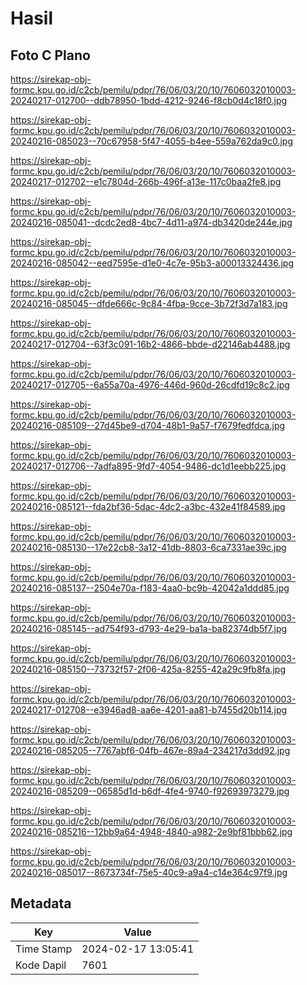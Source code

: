 # Hasil

## Foto C Plano

https://sirekap-obj-formc.kpu.go.id/c2cb/pemilu/pdpr/76/06/03/20/10/7606032010003-20240217-012700--ddb78950-1bdd-4212-9246-f8cb0d4c18f0.jpg

https://sirekap-obj-formc.kpu.go.id/c2cb/pemilu/pdpr/76/06/03/20/10/7606032010003-20240216-085023--70c67958-5f47-4055-b4ee-559a762da9c0.jpg

https://sirekap-obj-formc.kpu.go.id/c2cb/pemilu/pdpr/76/06/03/20/10/7606032010003-20240217-012702--e1c7804d-266b-496f-a13e-117c0baa2fe8.jpg

https://sirekap-obj-formc.kpu.go.id/c2cb/pemilu/pdpr/76/06/03/20/10/7606032010003-20240216-085041--dcdc2ed8-4bc7-4d11-a974-db3420de244e.jpg

https://sirekap-obj-formc.kpu.go.id/c2cb/pemilu/pdpr/76/06/03/20/10/7606032010003-20240216-085042--eed7595e-d1e0-4c7e-95b3-a00013324436.jpg

https://sirekap-obj-formc.kpu.go.id/c2cb/pemilu/pdpr/76/06/03/20/10/7606032010003-20240216-085045--dfde666c-9c84-4fba-9cce-3b72f3d7a183.jpg

https://sirekap-obj-formc.kpu.go.id/c2cb/pemilu/pdpr/76/06/03/20/10/7606032010003-20240217-012704--63f3c091-16b2-4866-bbde-d22146ab4488.jpg

https://sirekap-obj-formc.kpu.go.id/c2cb/pemilu/pdpr/76/06/03/20/10/7606032010003-20240217-012705--6a55a70a-4976-446d-960d-26cdfd19c8c2.jpg

https://sirekap-obj-formc.kpu.go.id/c2cb/pemilu/pdpr/76/06/03/20/10/7606032010003-20240216-085109--27d45be9-d704-48b1-9a57-f7679fedfdca.jpg

https://sirekap-obj-formc.kpu.go.id/c2cb/pemilu/pdpr/76/06/03/20/10/7606032010003-20240217-012706--7adfa895-9fd7-4054-9486-dc1d1eebb225.jpg

https://sirekap-obj-formc.kpu.go.id/c2cb/pemilu/pdpr/76/06/03/20/10/7606032010003-20240216-085121--fda2bf36-5dac-4dc2-a3bc-432e41f84589.jpg

https://sirekap-obj-formc.kpu.go.id/c2cb/pemilu/pdpr/76/06/03/20/10/7606032010003-20240216-085130--17e22cb8-3a12-41db-8803-6ca7331ae39c.jpg

https://sirekap-obj-formc.kpu.go.id/c2cb/pemilu/pdpr/76/06/03/20/10/7606032010003-20240216-085137--2504e70a-f183-4aa0-bc9b-42042a1ddd85.jpg

https://sirekap-obj-formc.kpu.go.id/c2cb/pemilu/pdpr/76/06/03/20/10/7606032010003-20240216-085145--ad754f93-d793-4e29-ba1a-ba82374db5f7.jpg

https://sirekap-obj-formc.kpu.go.id/c2cb/pemilu/pdpr/76/06/03/20/10/7606032010003-20240216-085150--73732f57-2f06-425a-8255-42a29c9fb8fa.jpg

https://sirekap-obj-formc.kpu.go.id/c2cb/pemilu/pdpr/76/06/03/20/10/7606032010003-20240217-012708--e3946ad8-aa6e-4201-aa81-b7455d20b114.jpg

https://sirekap-obj-formc.kpu.go.id/c2cb/pemilu/pdpr/76/06/03/20/10/7606032010003-20240216-085205--7767abf6-04fb-467e-89a4-234217d3dd92.jpg

https://sirekap-obj-formc.kpu.go.id/c2cb/pemilu/pdpr/76/06/03/20/10/7606032010003-20240216-085209--06585d1d-b6df-4fe4-9740-f92693973279.jpg

https://sirekap-obj-formc.kpu.go.id/c2cb/pemilu/pdpr/76/06/03/20/10/7606032010003-20240216-085216--12bb9a64-4948-4840-a982-2e9bf81bbb62.jpg

https://sirekap-obj-formc.kpu.go.id/c2cb/pemilu/pdpr/76/06/03/20/10/7606032010003-20240216-085017--8673734f-75e5-40c9-a9a4-c14e364c97f9.jpg


## Metadata

| Key        | Value               |
| ---------- | ------------------- |
| Time Stamp | 2024-02-17 13:05:41 |
| Kode Dapil | 7601                |



